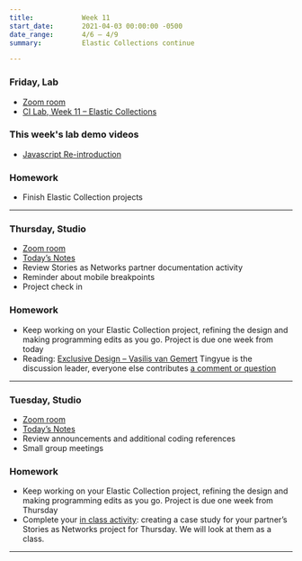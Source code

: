 ```yaml
---
title:            Week 11
start_date:       2021-04-03 00:00:00 -0500
date_range:       4/6 – 4/9
summary:          Elastic Collections continue

---
```


### Friday, Lab
- [Zoom room](https://newschool.zoom.us/j/3928062190)
- [CI Lab, Week 11 – Elastic Collections](https://paper.dropbox.com/doc/CI-Lab-Week-11-Elastic-Collections--BIfIPfBFi6V2Am46B~3U~C6RAg-HDsiRqoL81SOo8NURTHcr)

### This week's lab demo videos
- [Javascript Re-introduction](https://vimeo.com/534686772)

### Homework
- Finish Elastic Collection projects

---

### Thursday, Studio
- [Zoom room](https://newschool.zoom.us/my/nikafisher)
- [Today&rsquo;s Notes](https://paper.dropbox.com/doc/Parsons-Week-11b-Elastic-Collections-Continue--BIZHV8Y2x~guIzhmWgYlxkMgAQ-faujGxAbMPwWaqGgsG7zP)
- Review Stories as Networks partner documentation activity
- Reminder about mobile breakpoints
- Project check in

### Homework
- Keep working on your Elastic Collection project, refining the design and making programming edits as you go. Project is due one week from today
- Reading: [Exclusive Design – Vasilis van Gemert](https://exclusive-design.vasilis.nl/) Tingyue is the discussion leader, everyone else contributes [a comment or question](https://paper.dropbox.com/doc/Parsons-Core-Interaction-S21-Reading-Reflections--BIZO5FtSV4I6vxIswSZENFZ7AQ-WRC1vWjkMj6DPWDHQKuTU)

---

### Tuesday, Studio
- [Zoom room](https://newschool.zoom.us/my/nikafisher)
- [Today&rsquo;s Notes](https://paper.dropbox.com/doc/Parsons-Week-11a-Elastic-Collections-Continue--BIR_Mry2y~onOirTJnj1VB9vAQ-KMj11F4ypAgyU8KzPSIW2)
- Review announcements and additional coding references
- Small group meetings

### Homework
- Keep working on your Elastic Collection project, refining the design and making programming edits as you go. Project is due one week from Thursday
- Complete your [in class activity](https://paper.dropbox.com/doc/Parsons-Week-10b-Elastic-Collections-Continue-Sophomore-Work-Collection-Documenting-Work--BIRlwpANOFWGGMArYv4EXrM_Ag-fUKXyRNAmXZAiOnM8IZwG#:uid=013461229502076639341871&h2=Activity-%E2%80%93-Documenting-Your-Pa): creating a case study for your partner&rsquo;s Stories as Networks project for Thursday. We will look at them as a class.

---
